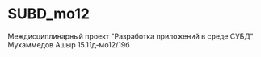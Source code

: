 # SUBD_mo12
Междисциплинарный проект "Разработка приложений в среде СУБД"
Мухаммедов Ашыр 15.11д-мо12/19б

